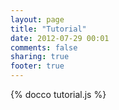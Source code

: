 ```yaml
---
layout: page
title: "Tutorial"
date: 2012-07-29 00:01
comments: false
sharing: true
footer: true
---
```


{% docco tutorial.js %}
